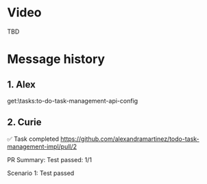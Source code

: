 # Video

TBD

# Message history

## 1. Alex

get:\tasks:to-do-task-management-api-config

## 2. Curie

✅ Task completed
https://github.com/alexandramartinez/todo-task-management-impl/pull/2

PR Summary: Test passed: 1/1

Scenario 1: Test passed